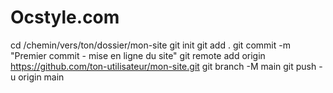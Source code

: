 # Ocstyle.com
cd /chemin/vers/ton/dossier/mon-site
git init
git add .
git commit -m "Premier commit - mise en ligne du site"
git remote add origin https://github.com/ton-utilisateur/mon-site.git
git branch -M main
git push -u origin main
